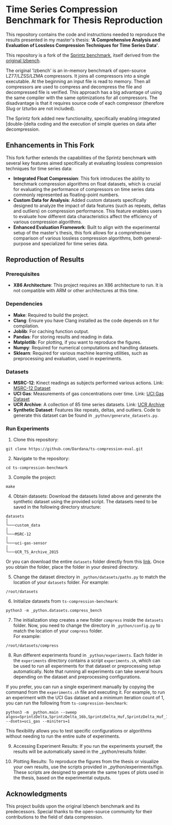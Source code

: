 # Time Series Compression Benchmark for Thesis Reproduction 

This repository contains the code and instructions needed to reproduce the results presented in my master's thesis: **'A Comprehensive Analysis and Evaluation of Lossless Compression Techniques for Time Series Data'**.

This repository is a fork of the [Sprintz benchmark](https://github.com/dblalock/lzbench), itself derived from the [original lzbench](https://github.com/inikep/lzbench). 

The original 'lzbench' is an in-memory benchmark of open-source LZ77/LZSS/LZMA compressors. It joins all compressors into a single executable. At the beginning an input file is read to memory. Then all compressors are used to compress and decompress the file and decompressed file is verified.
This approach has a big advantage of using the same compiler with the same optimizations for all compressors. The disadvantage is that it requires source code of each compressor (therefore Slug or lzturbo are not included).

The Sprintz fork added new functionality, specifically enabling integrated [double-]delta coding and the execution of simple queries on data after decompression.

## Enhancements in This Fork
This fork further extends the capabilities of the Sprintz benchmark with several key features aimed specifically at evaluating lossless compression techniques for time series data:
- **Integrated Float Compression**: This fork introduces the ability to benchmark compression algorithms on float datasets, which is crucial for evaluating the performance of compressors on time series data commonly represented as floating-point numbers.
-  **Custom Data for Analysis**: Added custom datasets specifically designed to analyze the impact of data features (such as repeats, deltas and outliers) on compression performance. This feature enables users to evaluate how different data characteristics affect the efficiency of various compression algorithms.
- **Enhanced Evaluation Framework**: Built to align with the experimental setup of the master's thesis, this fork allows for a comprehensive comparison of various lossless compression algorithms, both general-purpose and specialized for time series data.

## Reproduction of Results

### Prerequisites
- **X86 Architecture**: This project requires an X86 architecture to run. It is not compatible with ARM or other architectures at this time.
  
### Dependencies
- **Make**: Required to build the project.
- **Clang**: Ensure you have Clang installed as the code depends on it for compilation.
- **Joblib**: For caching function output.
- **Pandas**: For storing results and reading in data.
- **Matplotlib**: For plotting, if you want to reproduce the figures.
- **Numpy**: Required for numerical computations and handling datasets.
- **Sklearn**: Required for various machine learning utilities, such as preprocessing and evaluation, used in experiments.

### Datasets
- **MSRC-12**: Kinect readings as subjects performed various actions. Link: [MSRC-12 Dataset](https://www.microsoft.com/en-us/download/details.aspx?id=52283?from=https://research.microsoft.com/en-us/um/cambridge/projects/msrc12/&type=exact)
- **UCI Gas**: Measurements of gas concentrations over time. Link: [UCI Gas Dataset](https://archive.ics.uci.edu/dataset/322/gas+sensor+array+under+dynamic+gas+mixtures)  
- **UCR Archive**: A collection of 85 time series datasets. Link: [UCR Archive](https://www.cs.ucr.edu/~eamonn/time_series_data/)  
- **Synthetic Dataset**: Features like repeats, deltas, and outliers. Code to generate this dataset can be found in `_python/generate_datasets.py`.

### Run Experiments
1. Clone this repository:
```
git clone https://github.com/Dardana/ts-compression-eval.git
``` 
2. Navigate to the repository:
```
cd ts-compression-benchmark
```
3. Compile the project:
```
make
```
4. Obtain datasets: 
Download the datasets listed above and generate the synthetic dataset using the provided script. The datasets need to be saved in the following directory structure:
```
datasets
│  
└───custom_data
│   
└───MSRC-12
│   
└───uci-gas-sensor
│   
└───UCR_TS_Archive_2015
```
Or you can download the entire `datasets` folder directly from this [link](https://www.icloud.com/iclouddrive/0f3l8v5Mb662UOiNomLK9Zljw#datasets). 
Once you obtain the folder, place the folder in your desired directory. 

5. Change the dataset directory in `_python/datasets/paths.py` to match the location of your `datasets` folder.
For example: 
```
/root/datasets
```
6. Initialize datasets from `ts-compression-benchmark`:
```
python3 -m _python.datasets.compress_bench
```
7. The initialization step creates a new folder `compress` inside the `datasets` folder. Now, you need to change the directory in `_python/config.py` to match the location of your `compress` folder.  
For example:
```
/root/datasets/compress
```
8. Run different experiments found in `_python/experiments`. Each folder in the `experiments` directory contains a script `experiments.sh`, which can be used to run all experiments for that dataset or preprocessing setup automatically. Note that running all experiments can take several hours depending on the dataset and preprocessing configurations.

If you prefer, you can run a single experiment manually by copying the command from the `experiments.sh` file and executing it. For example, to run an experiment with the UCI Gas dataset and a minimum iteration count of 1, you can run the following from `ts-compression-benchmark`:
```
python3 -m _python.main --sweep algos=SprintzDelta,SprintzDelta_16b,SprintzDelta_Huf,SprintzDelta_Huf_16b,Zlib,Zstd,LZ4,LZO,Huffman,Snappy,Brotli --dsets=uci_gas --miniters=1
```
This flexibility allows you to test specific configurations or algorithms without needing to run the entire suite of experiments.

9. Accessing Experiment Results: If you run the experiments yourself, the results will be automatically saved in the _python/results folder.

10. Plotting Results: To reproduce the figures from the thesis or visualize your own results, use the scripts provided in _python/experiments/figs. These scripts are designed to generate the same types of plots used in the thesis, based on the experimental outputs.

## Acknowledgments

This project builds upon the original lzbench benchmark and its predecessors. Special thanks to the open-source community for their contributions to the field of data compression.
